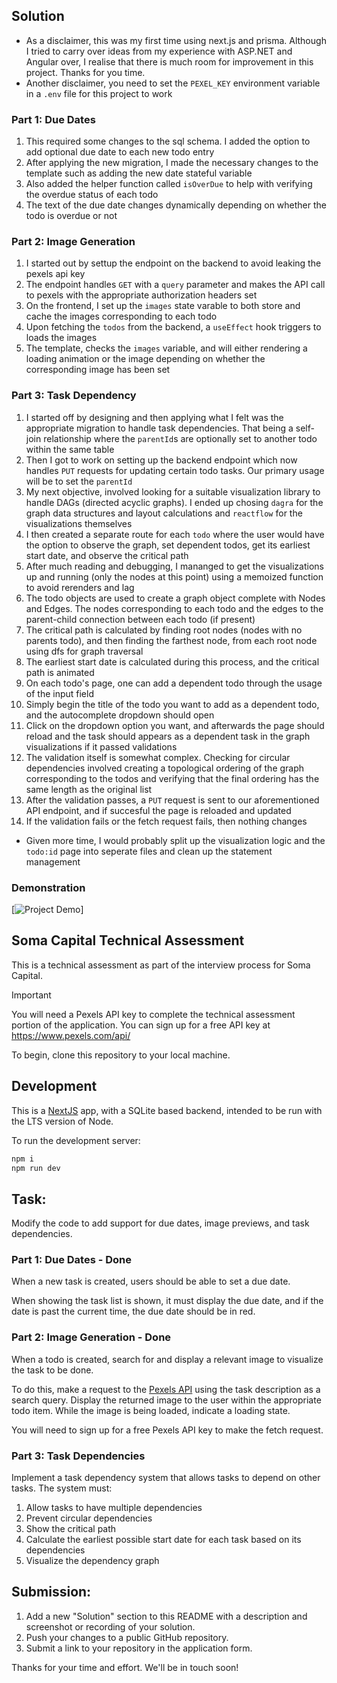 ## Solution

- As a disclaimer, this was my first time using next.js and prisma. Although I tried to carry over ideas from my experience with ASP.NET and Angular over, I realise that there is much room for improvement in this project. Thanks for you time.
- Another disclaimer, you need to set the `PEXEL_KEY` environment variable in a `.env` file for this project to work

### Part 1: Due Dates
1. This required some changes to the sql schema. I added the option to add optional due date to each new todo entry
2. After applying the new migration, I made the necessary changes to the template such as adding the new date stateful variable
3. Also added the helper function called `isOverDue` to help with verifying the overdue status of each todo
4. The text of the due date changes dynamically depending on whether the todo is overdue or not


### Part 2: Image Generation

1. I started out by settup the endpoint on the backend to avoid leaking the pexels api key
2. The endpoint handles `GET` with a `query` parameter and makes the API call to pexels with the appropriate authorization headers set
3. On the frontend, I set up the `images` state varable to both store and cache the images corresponding to each todo
4. Upon fetching the `todos` from the backend, a `useEffect` hook triggers to loads the images
5. The template, checks the `images` variable, and will either rendering a loading animation or the image depending on whether the corresponding image has been set

### Part 3: Task Dependency

1. I started off by designing and then applying what I felt was the appropriate migration to handle task dependencies. That being a self-join relationship where the `parentId`s are optionally set to another todo within the same table
2. Then I got to work on setting up the backend endpoint which now handles `PUT` requests for updating certain todo tasks. Our primary usage will be to set the `parentId`
3. My next objective, involved looking for a suitable visualization library to handle DAGs (directed acyclic graphs). I ended up chosing `dagra` for the graph data structures and layout calculations and `reactflow` for the visualizations themselves
4. I then created a separate route for each `todo` where the user would have the option to observe the graph, set dependent todos, get its earliest start date, and observe the critical path
4. After much reading and debugging, I mananged to get the visualizations up and running (only the nodes at this point) using a memoized function to avoid rerenders and lag
6. The todo objects are used to create a graph object complete with Nodes and Edges. The nodes corresponding to each todo and the edges to the parent-child connection between each todo (if present)
7. The critical path is calculated by finding root nodes (nodes with no parents todo), and then finding the farthest node, from each root node using dfs for graph traversal
8. The earliest start date is calculated during this process, and the critical path is animated
9. On each todo's page, one can add a dependent todo through the usage of the input field
10. Simply begin the title of the todo you want to add as a dependent todo, and the autocomplete dropdown should open
11. Click on the dropdown option you want, and afterwards the page should reload and the task should appears as a dependent task in the graph visualizations if it passed validations
12. The validation itself is somewhat complex. Checking for circular dependencies involved creating a topological ordering of the graph corresponding to the todos and verifying that the final ordering has the same length as the original list
13. After the validation passes, a `PUT` request is sent to our aforementioned API endpoint, and if succesful the page is reloaded and updated
14. If the validation fails or the fetch request fails, then nothing changes

- Given more time, I would probably split up the visualization logic and the `todo:id` page into seperate files and clean up the statement management

### Demonstration

[![Project Demo](https://github.com/Feliricki/SOMA/gif/demonstration.gif?raw=true)]

## Soma Capital Technical Assessment

This is a technical assessment as part of the interview process for Soma Capital.

> [!IMPORTANT]  
> You will need a Pexels API key to complete the technical assessment portion of the application. You can sign up for a free API key at https://www.pexels.com/api/  

To begin, clone this repository to your local machine.

## Development

This is a [NextJS](https://nextjs.org) app, with a SQLite based backend, intended to be run with the LTS version of Node.

To run the development server:

```bash
npm i
npm run dev
```

## Task:

Modify the code to add support for due dates, image previews, and task dependencies.

### Part 1: Due Dates - Done

When a new task is created, users should be able to set a due date.

When showing the task list is shown, it must display the due date, and if the date is past the current time, the due date should be in red.

### Part 2: Image Generation - Done

When a todo is created, search for and display a relevant image to visualize the task to be done. 

To do this, make a request to the [Pexels API](https://www.pexels.com/api/) using the task description as a search query. Display the returned image to the user within the appropriate todo item. While the image is being loaded, indicate a loading state.

You will need to sign up for a free Pexels API key to make the fetch request. 

### Part 3: Task Dependencies

Implement a task dependency system that allows tasks to depend on other tasks. The system must:

1. Allow tasks to have multiple dependencies
2. Prevent circular dependencies
3. Show the critical path
4. Calculate the earliest possible start date for each task based on its dependencies
5. Visualize the dependency graph

## Submission:

1. Add a new "Solution" section to this README with a description and screenshot or recording of your solution. 
2. Push your changes to a public GitHub repository.
3. Submit a link to your repository in the application form.

Thanks for your time and effort. We'll be in touch soon!
